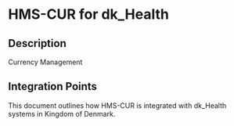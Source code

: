 # HMS-CUR for dk_Health

## Description

Currency Management

## Integration Points

This document outlines how HMS-CUR is integrated with dk_Health systems in Kingdom of Denmark.
